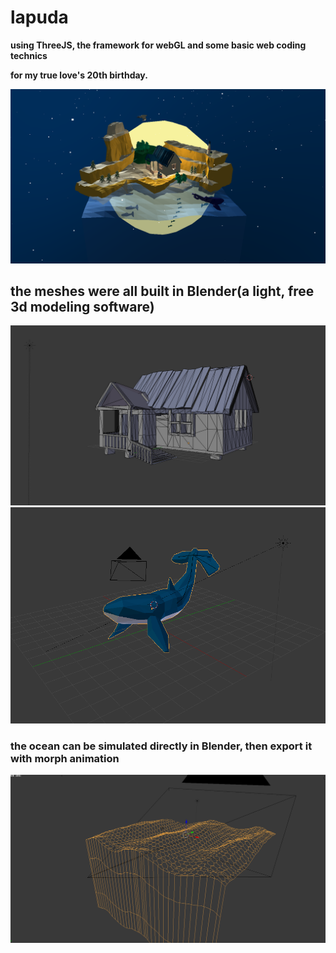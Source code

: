 # lapuda
__using  ThreeJS,  the framework for webGL  and some basic web coding technics__

__for my true love's 20th birthday.__

![image](https://github.com/ljxcript/lapuda/blob/master/screenshots/lapuda.png)


## the meshes were all built in Blender(a light, free 3d modeling software)
![image](https://github.com/ljxcript/lapuda/blob/master/screenshots/mesh_house.png)
![image](https://github.com/ljxcript/lapuda/blob/master/screenshots/mesh_whale.png)
### the ocean can be simulated directly in Blender, then export it with morph animation
![image](https://github.com/ljxcript/lapuda/blob/master/screenshots/mesh_ocean.png)
